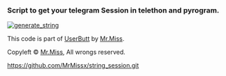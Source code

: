 ### Script to get your telegram Session in telethon and pyrogram.

<a href="https://repl.it/@KeselekPermen/UserButt#main.py"><img src="https://img.shields.io/badge/run-string__session.py-blue?style=for-the-badge&logo=repl.it" alt="generate_string" /></a>

This code is part of [UserButt](https://github.com/KeselekPermen69/UserButt) by [Mr.Miss](https://github.com/KeselekPermen69).

Copyleft © [Mr.Miss](https://github.com/KeselekPermen69),  All wrongs reserved.





https://github.com/MrMissx/string_session.git
